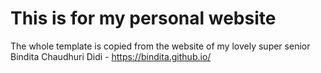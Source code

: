 # This is for my personal website
The whole template is copied from the website of my lovely super senior Bindita Chaudhuri Didi - https://bindita.github.io/

